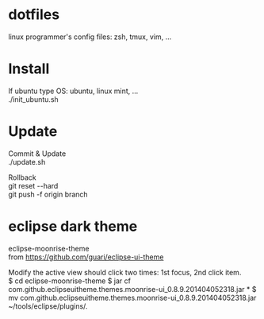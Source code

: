 dotfiles
========

linux programmer's config files: zsh, tmux, vim, ...

Install
=======
If ubuntu type OS: ubuntu, linux mint, ...  
  ./init_ubuntu.sh  

Update
======
Commit & Update  
  ./update.sh  

Rollback  
  git reset --hard <old-commit-id>  
  git push -f origin branch  

eclipse dark theme
=================

eclipse-moonrise-theme  
from https://github.com/guari/eclipse-ui-theme  

Modify the active view should click two times: 1st focus, 2nd click item.  
$ cd eclipse-moonrise-theme
$ jar cf com.github.eclipseuitheme.themes.moonrise-ui_0.8.9.201404052318.jar *
$ mv com.github.eclipseuitheme.themes.moonrise-ui_0.8.9.201404052318.jar  ~/tools/eclipse/plugins/.
